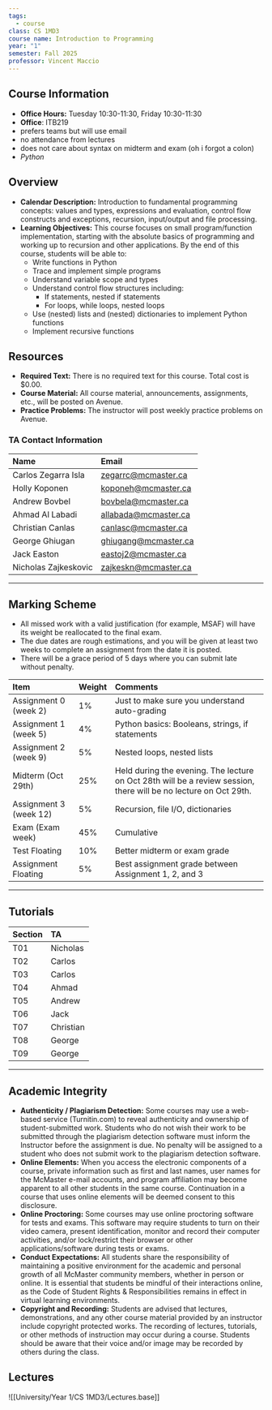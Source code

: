 ```yaml
---
tags:
  - course
class: CS 1MD3
course name: Introduction to Programming
year: "1"
semester: Fall 2025
professor: Vincent Maccio
---
```

## Course Information
- **Office Hours:**  Tuesday 10:30-11:30, Friday 10:30-11:30
- **Office**: ITB219
- prefers teams but will use email
- no attendance from lectures
- does not care about syntax on midterm and exam (oh i forgot a colon)
- *Python*  

## Overview
- **Calendar Description:** Introduction to fundamental programming concepts: values and types, expressions and evaluation, control flow constructs and exceptions, recursion, input/output and file processing.
- **Learning Objectives:** This course focuses on small program/function implementation, starting with the absolute basics of programming and working up to recursion and other applications. By the end of this course, students will be able to:
  - Write functions in Python
  - Trace and implement simple programs
  - Understand variable scope and types
  - Understand control flow structures including:
    - If statements, nested if statements
    - For loops, while loops, nested loops
  - Use (nested) lists and (nested) dictionaries to implement Python functions
  - Implement recursive functions

## Resources
- **Required Text:** There is no required text for this course. Total cost is $0.00.
- **Course Material:** All course material, announcements, assignments, etc., will be posted on Avenue.
- **Practice Problems:** The instructor will post weekly practice problems on Avenue.
  
### TA Contact Information

| Name                 | Email                |
| :------------------- | :------------------- |
| Carlos Zegarra Isla  | zegarrc@mcmaster.ca  |
| Holly Koponen        | koponeh@mcmaster.ca  |
| Andrew Bovbel        | bovbela@mcmaster.ca  |
| Ahmad Al Labadi      | allabada@mcmaster.ca |
| Christian Canlas     | canlasc@mcmaster.ca  |
| George Ghiugan       | ghiugang@mcmaster.ca |
| Jack Easton          | eastoj2@mcmaster.ca  |
| Nicholas Zajkeskovic | zajkeskn@mcmaster.ca |
<!--ID: 1757893915465-->


---

## Marking Scheme
- All missed work with a valid justification (for example, MSAF) will have its weight be reallocated to the final exam.
- The due dates are rough estimations, and you will be given at least two weeks to complete an assignment from the date it is posted.
- There will be a grace period of 5 days where you can submit late without penalty.

| Item | Weight | Comments |
| :--- | :--- | :--- |
| Assignment 0 (week 2) | 1% | Just to make sure you understand auto-grading |
| Assignment 1 (week 5) | 4% | Python basics: Booleans, strings, if statements |
| Assignment 2 (week 9) | 5% | Nested loops, nested lists |
| Midterm (Oct 29th) | 25% | Held during the evening. The lecture on Oct 28th will be a review session, there will be no lecture on Oct 29th. |
| Assignment 3 (week 12) | 5% | Recursion, file I/O, dictionaries |
| Exam (Exam week) | 45% | Cumulative |
| Test Floating | 10% | Better midterm or exam grade |
| Assignment Floating | 5% | Best assignment grade between Assignment 1, 2, and 3 |

---

## Tutorials
| Section | TA |
| :--- | :--- |
| T01 | Nicholas |
| T02 | Carlos |
| T03 | Carlos |
| T04 | Ahmad |
| T05 | Andrew |
| T06 | Jack |
| T07 | Christian |
| T08 | George |
| T09 | George |
<!--ID: 1757893915469-->


---

## Academic Integrity
- **Authenticity / Plagiarism Detection:** Some courses may use a web-based service (Turnitin.com) to reveal authenticity and ownership of student-submitted work. Students who do not wish their work to be submitted through the plagiarism detection software must inform the Instructor before the assignment is due. No penalty will be assigned to a student who does not submit work to the plagiarism detection software.
- **Online Elements:** When you access the electronic components of a course, private information such as first and last names, user names for the McMaster e-mail accounts, and program affiliation may become apparent to all other students in the same course. Continuation in a course that uses online elements will be deemed consent to this disclosure.
- **Online Proctoring:** Some courses may use online proctoring software for tests and exams. This software may require students to turn on their video camera, present identification, monitor and record their computer activities, and/or lock/restrict their browser or other applications/software during tests or exams.
- **Conduct Expectations:** All students share the responsibility of maintaining a positive environment for the academic and personal growth of all McMaster community members, whether in person or online. It is essential that students be mindful of their interactions online, as the Code of Student Rights & Responsibilities remains in effect in virtual learning environments.
- **Copyright and Recording:** Students are advised that lectures, demonstrations, and any other course material provided by an instructor include copyright protected works. The recording of lectures, tutorials, or other methods of instruction may occur during a course. Students should be aware that their voice and/or image may be recorded by others during the class.
<!--ID: 1757893915472-->


## Lectures
![[University/Year 1/CS 1MD3/Lectures.base]]